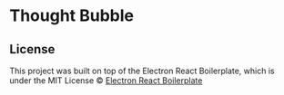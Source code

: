 # Thought Bubble


## License
This project was built on top of the Electron React Boilerplate, which is under the MIT License © [Electron React Boilerplate](https://github.com/electron-react-boilerplate)
